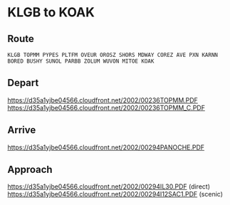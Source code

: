 # KLGB to KOAK

## Route
`KLGB TOPMM PYPES PLTFM OVEUR OROSZ SHORS MDWAY COREZ AVE PXN KARNN BORED BUSHY SUNOL PARBB ZOLUM WUVON MITOE KOAK`

## Depart
https://d35a1yjbe04566.cloudfront.net/2002/00236TOPMM.PDF
https://d35a1yjbe04566.cloudfront.net/2002/00236TOPMM_C.PDF

## Arrive
https://d35a1yjbe04566.cloudfront.net/2002/00294PANOCHE.PDF

## Approach
https://d35a1yjbe04566.cloudfront.net/2002/00294IL30.PDF (direct)
https://d35a1yjbe04566.cloudfront.net/2002/00294I12SAC1.PDF (scenic)
